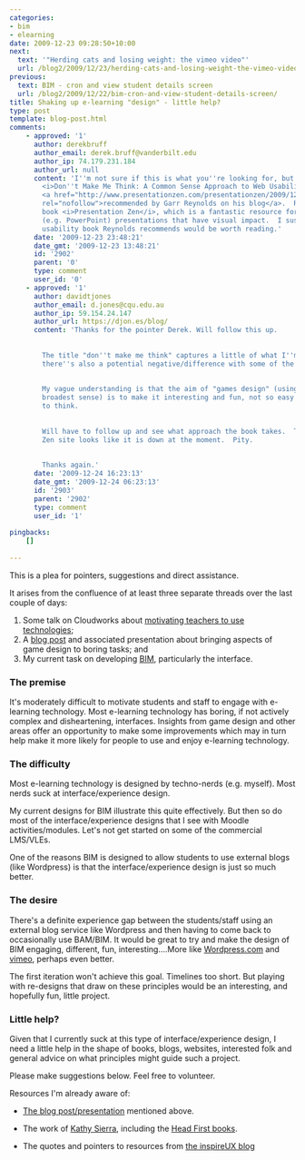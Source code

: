 ```yaml
---
categories:
- bim
- elearning
date: 2009-12-23 09:28:50+10:00
next:
  text: '"Herding cats and losing weight: the vimeo video"'
  url: /blog2/2009/12/23/herding-cats-and-losing-weight-the-vimeo-video/
previous:
  text: BIM - cron and view student details screen
  url: /blog2/2009/12/22/bim-cron-and-view-student-details-screen/
title: Shaking up e-learning "design" - little help?
type: post
template: blog-post.html
comments:
    - approved: '1'
      author: derekbruff
      author_email: derek.bruff@vanderbilt.edu
      author_ip: 74.179.231.184
      author_url: null
      content: 'I''m not sure if this is what you''re looking for, but Steve Krug''s book
        <i>Don''t Make Me Think: A Common Sense Approach to Web Usability</i> was recently
        <a href="http://www.presentationzen.com/presentationzen/2009/12/10-books-to-read-in-2010.html"
        rel="nofollow">recommended by Garr Reynolds on his blog</a>.  Reynolds wrote the
        book <i>Presentation Zen</i>, which is a fantastic resource for designing slideware
        (e.g. PowerPoint) presentations that have visual impact.  I suspect that any Web
        usability book Reynolds recommends would be worth reading.'
      date: '2009-12-23 23:48:21'
      date_gmt: '2009-12-23 13:48:21'
      id: '2902'
      parent: '0'
      type: comment
      user_id: '0'
    - approved: '1'
      author: davidtjones
      author_email: d.jones@cqu.edu.au
      author_ip: 59.154.24.147
      author_url: https://djon.es/blog/
      content: 'Thanks for the pointer Derek. Will follow this up.
    
    
        The title "don''t make me think" captures a little of what I''m looking for, but
        there''s also a potential negative/difference with some of the above resources.
    
    
        My vague understanding is that the aim of "games design" (using this term in the
        broadest sense) is to make it interesting and fun, not so easy you don''t have
        to think.
    
    
        Will have to follow up and see what approach the book takes.  The Presentation
        Zen site looks like it is down at the moment.  Pity.
    
    
        Thanks again.'
      date: '2009-12-24 16:23:13'
      date_gmt: '2009-12-24 06:23:13'
      id: '2903'
      parent: '2902'
      type: comment
      user_id: '1'
    
pingbacks:
    []
    
---
```

This is a plea for pointers, suggestions and direct assistance.

It arises from the confluence of at least three separate threads over the last couple of days:

1. Some talk on Cloudworks about [motivating teachers to use technologies](http://cloudworks.ac.uk//cloud/view/2809);
2. A [blog post](http://www.acagamic.com/specials/advent-2009/11-designing-a-game-changer-how-game-mechanics-are-leveraged-in-interaction-design/) and associated presentation about bringing aspects of game design to boring tasks; and
3. My current task on developing [BIM](/blog2/research/bam-blog-aggregation-management/), particularly the interface.

### The premise

It's moderately difficult to motivate students and staff to engage with e-learning technology. Most e-learning technology has boring, if not actively complex and disheartening, interfaces. Insights from game design and other areas offer an opportunity to make some improvements which may in turn help make it more likely for people to use and enjoy e-learning technology.

### The difficulty

Most e-learning technology is designed by techno-nerds (e.g. myself). Most nerds suck at interface/experience design.

My current designs for BIM illustrate this quite effectively. But then so do most of the interface/experience designs that I see with Moodle activities/modules. Let's not get started on some of the commercial LMS/VLEs.

One of the reasons BIM is designed to allow students to use external blogs (like Wordpress) is that the interface/experience design is just so much better.

### The desire

There's a definite experience gap between the students/staff using an external blog service like Wordpress and then having to come back to occasionally use BAM/BIM. It would be great to try and make the design of BIM engaging, different, fun, interesting....More like [Wordpress.com](http://wordpress.com/) and [vimeo](http://www.vimeo.com/), perhaps even better.

The first iteration won't achieve this goal. Timelines too short. But playing with re-designs that draw on these principles would be an interesting, and hopefully fun, little project.

### Little help?

Given that I currently suck at this type of interface/experience design, I need a little help in the shape of books, blogs, websites, interested folk and general advice on what principles might guide such a project.

Please make suggestions below. Feel free to volunteer.

Resources I'm already aware of:

- [The blog post/presentation](http://www.acagamic.com/specials/advent-2009/11-designing-a-game-changer-how-game-mechanics-are-leveraged-in-interaction-design/) mentioned above.
- The work of [Kathy Sierra](http://twitter.com/KathySierra), including the [Head First books](http://oreilly.com/store/series/headfirst.csp).

- The quotes and pointers to resources from [the inspireUX blog](http://www.inspireux.com/)